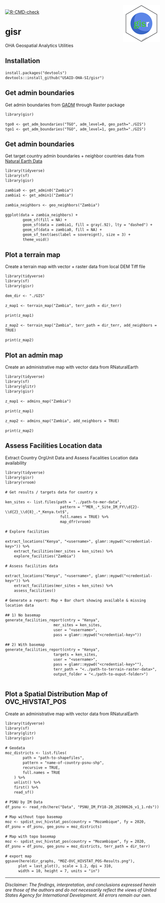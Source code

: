 <img src='man/figures/logo.png' align="right" height="120" />

[![R-CMD-check](https://github.com/USAID-OHA-SI/gisr/workflows/R-CMD-check/badge.svg)](https://github.com/USAID-OHA-SI/gisr/actions)

# gisr
OHA Geospatial Analytics Utilities

## Installation

```{r}
install.packages("devtools")
devtools::install_github("USAID-OHA-SI/gisr")
```
    
## Get admin boundaries 
 
Get admin boundaries from [GADM](https://gadm.org/download_country_v3.html) through Raster package

```{r}
library(gisr)

tgo0 <- get_adm_boundaries("TGO", adm_level=0, geo_path="./GIS")
tgo1 <- get_adm_boundaries("TGO", adm_level=1, geo_path="./GIS")
```

## Get admin boundaries 

Get target country admin boundaries + neighbor countries data from [Natural Earth Data](https://www.naturalearthdata.com/)


```{r}
library(tidyverse)
library(sf)
library(gisr)

zambia0 <- get_admin0("Zambia") 
zambia1 <- get_admin1("Zambia") 

zambia_neighbors <- geo_neighbors("Zambia") 

ggplot(data = zambia_neighbors) +
        geom_sf(fill = NA) +
        geom_sf(data = zambia1, fill = gray(.92), lty = "dashed") +
        geom_sf(data = zambia0, fill = NA) +
        geom_sf_text(aes(label = sovereignt), size = 3) +
        theme_void()
```


## Plot a terrain map 

Create a terrain map with vector + raster data from local DEM Tiff file

```{r}
library(tidyverse)
library(sf)
library(gisr)

dem_dir <- "./GIS"

z_map1 <- terrain_map("Zambia", terr_path = dir_terr)

print(z_map1)

z_map2 <- terrain_map("Zambia", terr_path = dir_terr, add_neighbors = TRUE) 
    
print(z_map2)

```


## Plot an admin map 

Create an administrative map with vector data from RNaturalEarth

```{r}
library(tidyverse)
library(sf)
library(glitr)
library(gisr)

z_map1 <- admins_map("Zambia")

print(z_map1)

z_map2 <- admins_map("Zambia", add_neighbors = TRUE) 
    
print(z_map2)

```


## Assess Facilities Location data

Extract Country OrgUnit Data and Assess Facalities Location data availability

```{r}
library(tidyverse)
library(gisr)
library(vroom)

# Get results / targets data for country x

ken_sites <- list.files(path = "../path-to-mer-data",
                         pattern = "^MER_.*_Site_IM_FY\\d{2}-\\d{2}_\\d{8}_.*_Kenya.txt$",
                         full.names = TRUE) %>% 
                         map_dfr(vroom)
                         
# Explore facilities

extract_locations("Kenya", "<username>", glamr::mypwd("<credential-key>")) %>% 
    extract_facilities(mer_sites = ken_sites) %>% 
    explore_facilities("Zambia") 
    
# Assess facilities data

extract_locations("Kenya", "<username>", glamr::mypwd("<credential-key>")) %>% 
    extract_facilities(mer_sites = ken_sites) %>% 
    assess_facilities()
                         
# Generate a report: Map + Bar chart showing available & missing location data

## 1) No basemap
generate_facilities_report(cntry = "Kenya",
                      mer_sites = ken_sites,
                      user = "<username>",
                      pass = glamr::mypwd("<credential-key>"))

## 2) With basemap
generate_facilities_report(cntry = "Kenya",
                      targets = ken_sites,
                      user = "<username>",
                      pass = glamr::mypwd("<credential-key>""),
                      terr_path = "<../path-to-terrain-raster-data>",
                      output_folder = "<./path-to-ouput-folder>")
                      
```

## Plot a Spatial Distribution Map of OVC_HIVSTAT_POS

Create an administrative map with vector data from RNaturalEarth

```{r}
library(tidyverse)
library(sf)
library(glitr)
library(gisr)

# Geodata
moz_districts <- list.files(
        path = "path-to-shapefiles",
        pattern = "name-of-country-psnu-shp",
        recursive = TRUE,
        full.names = TRUE
    ) %>%
    unlist() %>%
    first() %>%
    read_sf()
        
# PSNU by IM Data
df_psnu <- read_rds(here("Data", "PSNU_IM_FY18-20_20200626_v1_1.rds"))
        
# Map without topo basemap
moz <- spdist_ovc_hivstat_pos(country = "Mozambique", fy = 2020, df_psnu = df_psnu, geo_psnu = moz_districts)

# Map with topo basemap
moz <- spdist_ovc_hivstat_pos(country = "Mozambique", fy = 2020, df_psnu = df_psnu, geo_psnu = moz_districts, terr_path = dir_terr)

# export map
ggsave(here(dir_graphs, "MOZ-OVC_HIVSTAT_POS-Results.png"),
      plot = last_plot(), scale = 1.2, dpi = 310,
      width = 10, height = 7, units = "in")

```



---

*Disclaimer: The findings, interpretation, and conclusions expressed herein are those of the authors and do not necessarily reflect the views of United States Agency for International Development. All errors remain our own.*